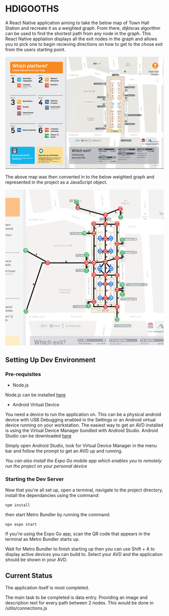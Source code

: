 # HDIGOOTHS
A React Native application aiming to take the below map of Town Hall Station and recreate it as a weighted graph. From  there, dijktsras algorithm can be used to find the shortest path from any node in the graph. This React Native appliation displays all the exit nodes in the graph and allows you to pick one to begin recieving directions on how to get to the chose exit from the users starting point. 

![alt text](https://github.com/wkhatiz/hdigooths/blob/main/assets/Town%20Hall%20Station%20Map.png?raw=true)

The above map was then converted in to the below weighted graph and represented in the project as a JavaScript object. 

![alt text](https://github.com/wkhatiz/hdigooths/blob/main/assets/Weighted%20Graph.png?raw=true)

## Setting Up Dev Environment

### Pre-requisites
- Node.js

Node.js can be installed [here](https://nodejs.org/en/download)

- Android Virtual Device

You need a device to run the application on. This can be a physical android device with USB Debugging enabled in the Settings or an Android virtual device running on your workstation. The easiest way to get an AVD installed is using the Virtual Device Manager bundled with Android Studio. Android Studio can be downloaded [here](https://developer.android.com/studio)

Simply open Android Studio, look for Virtual Device Manager in the menu bar and follow the prompt to get an AVD up and running. 

*You can also install the Expo Go mobile app which enables you to remotely run the project on your personal device*

### Starting the Dev Server

Now that you're all set up, open a terminal, navigate to the project directory, install the dependancies using the command:
```
npm install
```
then start Metro Bundler by running the command:
```
npx expo start
```

If you're using the Expo Go app, scan the QR code that appears in the terminal as Metro Bundler starts up. 

Wait for Metro Bundler to finish starting up then you can use Shift + A to display active devices you can build to. Select your AVD and the application should be shown in your AVD.

## Current Status

The application itself is most completed. 

The main task to be completed is data entry. Providing an image and description text for every path between 2 nodes. This would be done in /utils/connections.js

